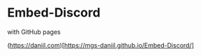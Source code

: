 # Embed-Discord
with GitHub pages

(https://daniil.com)[https://mgs-daniil.github.io/Embed-Discord/]
